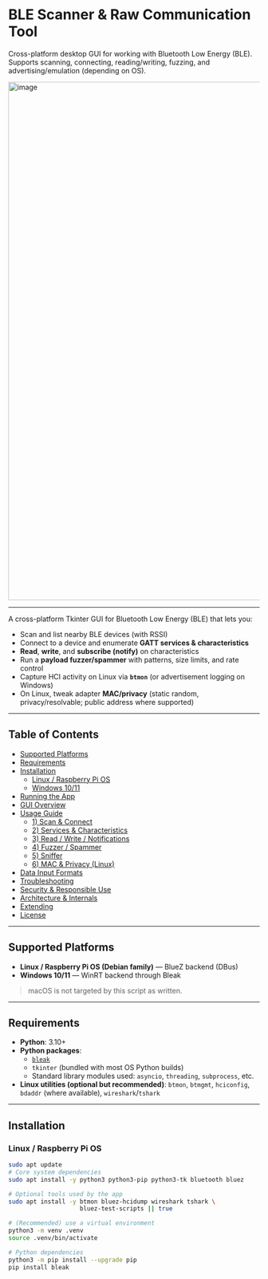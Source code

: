 # BLE Scanner & Raw Communication Tool

Cross-platform desktop GUI for working with Bluetooth Low Energy (BLE).  
Supports scanning, connecting, reading/writing, fuzzing, and advertising/emulation (depending on OS).


<img width="1920" height="1040" alt="image" src="https://github.com/user-attachments/assets/77a166e9-5286-4c48-978b-bb3b2f2fcd47" />


---

A cross-platform Tkinter GUI for Bluetooth Low Energy (BLE) that lets you:

- Scan and list nearby BLE devices (with RSSI)
- Connect to a device and enumerate **GATT services & characteristics**
- **Read**, **write**, and **subscribe (notify)** on characteristics
- Run a **payload fuzzer/spammer** with patterns, size limits, and rate control
- Capture HCI activity on Linux via **`btmon`** (or advertisement logging on Windows)
- On Linux, tweak adapter **MAC/privacy** (static random, privacy/resolvable; public address where supported)

---

## Table of Contents

- [Supported Platforms](#supported-platforms)
- [Requirements](#requirements)
- [Installation](#installation)
  - [Linux / Raspberry Pi OS](#linux--raspberry-pi-os)
  - [Windows 10/11](#windows-1011)
- [Running the App](#running-the-app)
- [GUI Overview](#gui-overview)
- [Usage Guide](#usage-guide)
  - [1) Scan & Connect](#1-scan--connect)
  - [2) Services & Characteristics](#2-services--characteristics)
  - [3) Read / Write / Notifications](#3-read--write--notifications)
  - [4) Fuzzer / Spammer](#4-fuzzer--spammer)
  - [5) Sniffer](#5-sniffer)
  - [6) MAC & Privacy (Linux)](#6-mac--privacy-linux)
- [Data Input Formats](#data-input-formats)
- [Troubleshooting](#troubleshooting)
- [Security & Responsible Use](#security--responsible-use)
- [Architecture & Internals](#architecture--internals)
- [Extending](#extending)
- [License](#license)

---

## Supported Platforms

- **Linux / Raspberry Pi OS (Debian family)** — BlueZ backend (DBus)
- **Windows 10/11** — WinRT backend through Bleak

> macOS is not targeted by this script as written.

---

## Requirements

- **Python**: 3.10+  
- **Python packages**:  
  - [`bleak`](https://pypi.org/project/bleak/)
  - `tkinter` (bundled with most OS Python builds)
  - Standard library modules used: `asyncio`, `threading`, `subprocess`, etc.
- **Linux utilities (optional but recommended)**: `btmon`, `btmgmt`, `hciconfig`, `bdaddr` (where available), `wireshark`/`tshark`

---

## Installation

### Linux / Raspberry Pi OS

```bash
sudo apt update
# Core system dependencies
sudo apt install -y python3 python3-pip python3-tk bluetooth bluez

# Optional tools used by the app
sudo apt install -y btmon bluez-hcidump wireshark tshark \
                    bluez-test-scripts || true

# (Recommended) use a virtual environment
python3 -m venv .venv
source .venv/bin/activate

# Python dependencies
python3 -m pip install --upgrade pip
pip install bleak
